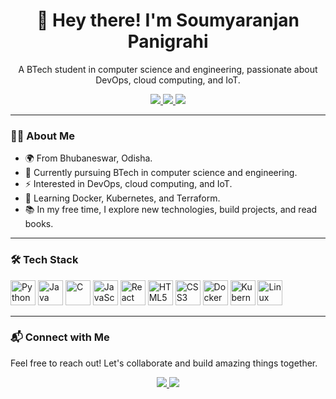 <div align="center">
  <h1>👋 Hey there! I'm Soumyaranjan Panigrahi</h1>
  <p>A BTech student in computer science and engineering, passionate about DevOps, cloud computing, and IoT.</p>
  <a href="https://www.linkedin.com/in/soumyaranjanpanigrahi" target="_blank">
    <img src="https://img.shields.io/badge/LinkedIn-%230077B5.svg?style=for-the-badge&logo=linkedin&logoColor=white" />
  </a>
  <a href="mailto:sranjan41509@gmail.com" target="_blank">
    <img src="https://img.shields.io/badge/Gmail-%23D14836.svg?style=for-the-badge&logo=gmail&logoColor=white" />
  </a>
  <a href="https://codepen.io/Soumyaranjan-Panigrahi" target="_blank">
    <img src="https://img.shields.io/badge/CodePen-%23000000.svg?style=for-the-badge&logo=codepen&logoColor=white" />
  </a>
</div>

---

### 👩‍💻 About Me  
- 🌍 From Bhubaneswar, Odisha.  
- 📖 Currently pursuing BTech in computer science and engineering.  
- ⚡ Interested in DevOps, cloud computing, and IoT.  
- 🌱 Learning Docker, Kubernetes, and Terraform.  
- 📚 In my free time, I explore new technologies, build projects, and read books.  

---

### 🛠 Tech Stack  
<div align="left">
  <img src="https://cdn.jsdelivr.net/gh/devicons/devicon/icons/python/python-original.svg" height="40" alt="Python" />
  <img src="https://cdn.jsdelivr.net/gh/devicons/devicon/icons/java/java-original.svg" height="40" alt="Java" />
  <img src="https://cdn.jsdelivr.net/gh/devicons/devicon/icons/c/c-original.svg" height="40" alt="C" />
  <img src="https://cdn.jsdelivr.net/gh/devicons/devicon/icons/javascript/javascript-original.svg" height="40" alt="JavaScript" />
  <img src="https://cdn.jsdelivr.net/gh/devicons/devicon/icons/react/react-original.svg" height="40" alt="React" />
  <img src="https://cdn.jsdelivr.net/gh/devicons/devicon/icons/html5/html5-original.svg" height="40" alt="HTML5" />
  <img src="https://cdn.jsdelivr.net/gh/devicons/devicon/icons/css3/css3-original.svg" height="40" alt="CSS3" />
  <img src="https://cdn.jsdelivr.net/gh/devicons/devicon/icons/docker/docker-original.svg" height="40" alt="Docker" />
  <img src="https://cdn.jsdelivr.net/gh/devicons/devicon/icons/kubernetes/kubernetes-plain.svg" height="40" alt="Kubernetes" />
  <img src="https://cdn.jsdelivr.net/gh/devicons/devicon/icons/linux/linux-original.svg" height="40" alt="Linux" />
</div>

---

### 📬 Connect with Me  
Feel free to reach out! Let's collaborate and build amazing things together.  
<div align="center">
  <a href="https://www.linkedin.com/in/soumyaranjanpanigrahi" target="_blank">
    <img src="https://img.shields.io/badge/LinkedIn-%230077B5.svg?style=for-the-badge&logo=linkedin&logoColor=white" />
  </a>
  <a href="mailto:sranjan41509@gmail.com" target="_blank">
    <img src="https://img.shields.io/badge/Gmail-%23D14836.svg?style=for-the-badge&logo=gmail&logoColor=white" />
  </a>
</div>
